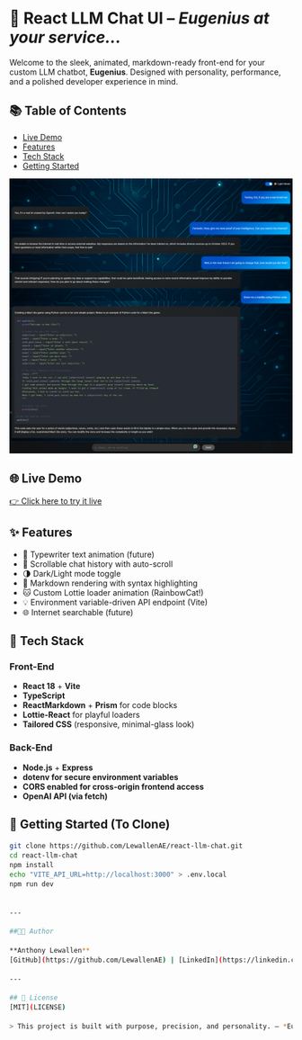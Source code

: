 # 🤖 React LLM Chat UI – *Eugenius at your service...*

Welcome to the sleek, animated, markdown-ready front-end for your custom LLM chatbot, **Eugenius**. Designed with personality, performance, and a polished developer experience in mind.
## 📚 Table of Contents
- [Live Demo](#-live-demo)
- [Features](#-features)
- [Tech Stack](#-tech-stack)
- [Getting Started](#-getting-started-to-clone)


![Eugenius Screenshot](public/Eugenius.png)

## 🌐 Live Demo
[👉 Click here to try it live](https://react-llm-chat.vercel.app/)

## ✨ Features
- 🎨 Typewriter text animation (future)
- 💬 Scrollable chat history with auto-scroll
- 🌗 Dark/Light mode toggle
- 🧠 Markdown rendering with syntax highlighting
- 🐱 Custom Lottie loader animation (RainbowCat!)
- 💡 Environment variable-driven API endpoint (Vite)
- 🌐 Internet searchable (future)

## 🔧 Tech Stack

### Front-End
- **React 18** + **Vite**
- **TypeScript**
- **ReactMarkdown** + **Prism** for code blocks
- **Lottie-React** for playful loaders
- **Tailored CSS** (responsive, minimal-glass look)

### Back-End
- **Node.js** + **Express**
- **dotenv for secure environment variables**
- **CORS enabled for cross-origin frontend access**
- **OpenAI API (via fetch)**

  
## 🚀 Getting Started (To Clone)

```bash
git clone https://github.com/LewallenAE/react-llm-chat.git
cd react-llm-chat
npm install
echo "VITE_API_URL=http://localhost:3000" > .env.local
npm run dev


---

##👨‍💻 Author

**Anthony Lewallen**  
[GitHub](https://github.com/LewallenAE) | [LinkedIn](https://linkedin.com/in/anthony-lewallen)

---

## 🧠 License
[MIT](LICENSE)

> This project is built with purpose, precision, and personality. – *Eugenius*


